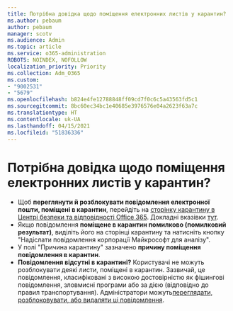 ```yaml
---
title: Потрібна довідка щодо поміщення електронних листів у карантин?
ms.author: pebaum
author: pebaum
manager: scotv
ms.audience: Admin
ms.topic: article
ms.service: o365-administration
ROBOTS: NOINDEX, NOFOLLOW
localization_priority: Priority
ms.collection: Adm_O365
ms.custom:
- "9002531"
- "5679"
ms.openlocfilehash: b824e4fe12788848ff09cd7f0c6c5a43563fd5c1
ms.sourcegitcommit: 8bc60ec34bc1e40685e3976576e04a2623f63a7c
ms.translationtype: HT
ms.contentlocale: uk-UA
ms.lasthandoff: 04/15/2021
ms.locfileid: "51836336"
---
```

# <a name="need-help-with-email-quarantine"></a>Потрібна довідка щодо поміщення електронних листів у карантин?

- Щоб **переглянути й розблокувати повідомлення електронної пошти, поміщені в карантин**, перейдіть на [сторінку карантину в Центрі безпеки та відповідності Office 365](https://protection.office.com/quarantine). Докладні вказівки [тут](https://docs.microsoft.com/microsoft-365/security/office-365-security/find-and-release-quarantined-messages-as-a-user?view=o365-worldwide#view-your-quarantined-messages).
- Якщо повідомлення **поміщене в карантин помилково (помилковий результат)**, виділіть його на сторінці карантину та натисніть кнопку "Надіслати повідомлення корпорації Майкрософт для аналізу". 
- У полі "Причина карантину" зазначено **причину поміщення повідомлення в карантин**.
- **Повідомлення відсутні в карантині?** Користувачі не можуть розблокувати деякі листи, поміщені в карантин. Зазвичай, це повідомлення, класифіковані з високою достовірністю як фішингові повідомлення, зловмисні програми або за дією (відповідно до правил транспортування). Адміністратори можуть[переглядати, розблоковувати, або видаляти ці повідомлення](https://docs.microsoft.com/microsoft-365/security/office-365-security/manage-quarantined-messages-and-files?view=o365-worldwide). 

